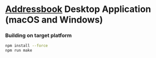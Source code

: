 # [Addressbook](https://github.com/dredwardhyde/addressbook) Desktop Application (macOS and Windows)

### Building on target platform
```sh
npm install --force
npm run make
```